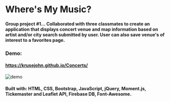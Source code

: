 # Where's My Music?

#### Group project #1...  Collaborated with three classmates to create an application that displays concert venue and map information based on artist and/or city search submitted by user.  User can also save venue's of interest to a favorites page.

### Demo: 
#### https://krusejohn.github.io/Concerts/

![demo](https://github.com/KruseJohn/Concerts/blob/master/assets/images2/demo1.gif)

#### Built with: HTML, CSS, Bootstrap, JavaScript, jQuery, Moment.js, Tickemaster and Leaflet API, Firebase DB, Font-Awesome.


